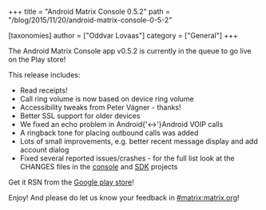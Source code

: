 +++
title = "Android Matrix Console 0.5.2"
path = "/blog/2015/11/20/android-matrix-console-0-5-2"

[taxonomies]
author = ["Oddvar Lovaas"]
category = ["General"]
+++

The Android Matrix Console app v0.5.2 is currently in the queue to go live on the Play store!

This release includes:
<ul>
 <li>Read receipts!</li>
 <li>Call ring volume is now based on device ring volume</li>
 <li>Accessibility tweaks from Peter Vágner - thanks!</li>
 <li>Better SSL support for older devices</li>
 <li>We fixed an echo problem in Android{'<->'}Android VOIP calls</li>
 <li>A ringback tone for placing outbound calls was added</li>
 <li>Lots of small improvements, e.g. better recent message display and add account dialog</li>
 <li>Fixed several reported issues/crashes - for the full list look at the CHANGES files in the <a href="https://github.com/matrix-org/matrix-android-console/blob/master/CHANGES.rst">console</a> and <a href="https://github.com/matrix-org/matrix-android-sdk/blob/master/CHANGES.rst">SDK</a> projects</li>
</ul>

Get it RSN from the <a href="https://play.google.com/store/apps/details?id=org.matrix.androidsdk.alpha">Google play store</a>!

Enjoy! And please do let us know your feedback in <a href="/beta/#/room/#matrix:matrix.org">#matrix:matrix.org</a>!
